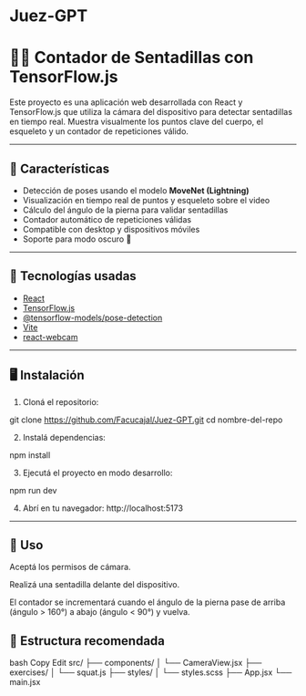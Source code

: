 # Juez-GPT

# 🤸‍♂️ Contador de Sentadillas con TensorFlow.js

Este proyecto es una aplicación web desarrollada con React y TensorFlow.js que utiliza la cámara del dispositivo para detectar sentadillas en tiempo real. Muestra visualmente los puntos clave del cuerpo, el esqueleto y un contador de repeticiones válido.

---

## 🚀 Características

- Detección de poses usando el modelo **MoveNet (Lightning)**
- Visualización en tiempo real de puntos y esqueleto sobre el video
- Cálculo del ángulo de la pierna para validar sentadillas
- Contador automático de repeticiones válidas
- Compatible con desktop y dispositivos móviles
- Soporte para modo oscuro 🌙

---

## 🧠 Tecnologías usadas

- [React](https://react.dev/)
- [TensorFlow.js](https://www.tensorflow.org/js)
- [@tensorflow-models/pose-detection](https://github.com/tensorflow/tfjs-models/tree/master/pose-detection)
- [Vite](https://vitejs.dev/)
- [react-webcam](https://www.npmjs.com/package/react-webcam)

---

## 🖥️ Instalación

1. Cloná el repositorio:

git clone https://github.com/Facucajal/Juez-GPT.git
cd nombre-del-repo

2. Instalá dependencias:

npm install

3. Ejecutá el proyecto en modo desarrollo:

npm run dev

4. Abrí en tu navegador: http://localhost:5173

---

## 📱 Uso
Aceptá los permisos de cámara.

Realizá una sentadilla delante del dispositivo.

El contador se incrementará cuando el ángulo de la pierna pase de arriba (ángulo > 160°) a abajo (ángulo < 90°) y vuelva.

## 📂 Estructura recomendada
bash
Copy
Edit
src/
├── components/
│   └── CameraView.jsx
├── exercises/
│   └── squat.js
├── styles/
│   └── styles.scss
├── App.jsx
└── main.jsx
